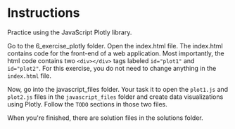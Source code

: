# Instructions

Practice using the JavaScript Plotly library.

Go to the 6_exercise_plotly folder. Open the index.html file.  The index.html contains code for the front-end of a web application. Most importantly, the html code contains two `<div></div>` tags labeled `id="plot1"` and `id="plot2"`. For this exercise, you do not need to change anything in the `index.html` file.

Now, go into the javascript_files folder. Your task it to open the `plot1.js` and `plot2.js` files in the `javascript_files` folder and create data visualizations using Plotly. Follow the `TODO` sections in those two files.

When you're finished, there are solution files in the solutions folder.
